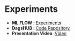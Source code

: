 
# Experiments

- **ML FLOW** : [Experiments](https://dagshub.com/Aviss/Final_Project.mlflow)
- **DagsHUB** : [Code Repository](https://dagshub.com/Aviss/Final_Project)
- **Presentation Video** :[Video]([text](https://buffalo.box.com/s/ggtz58o2udy8q7hs1jrzxj78k8gd95ct))